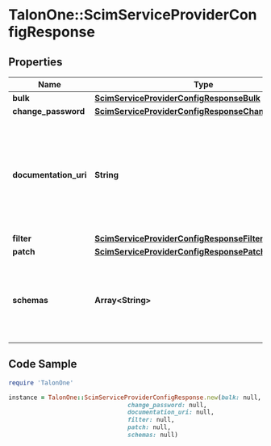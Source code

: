 # TalonOne::ScimServiceProviderConfigResponse

## Properties

Name | Type | Description | Notes
------------ | ------------- | ------------- | -------------
**bulk** | [**ScimServiceProviderConfigResponseBulk**](ScimServiceProviderConfigResponseBulk.md) |  | [optional] 
**change_password** | [**ScimServiceProviderConfigResponseChangePassword**](ScimServiceProviderConfigResponseChangePassword.md) |  | [optional] 
**documentation_uri** | **String** | The URI that points to the SCIM service provider&#39;s documentation, providing further details about the service&#39;s capabilities and usage. | [optional] 
**filter** | [**ScimServiceProviderConfigResponseFilter**](ScimServiceProviderConfigResponseFilter.md) |  | [optional] 
**patch** | [**ScimServiceProviderConfigResponsePatch**](ScimServiceProviderConfigResponsePatch.md) |  | [optional] 
**schemas** | **Array&lt;String&gt;** | A list of SCIM schemas that define the structure and data types supported by the service provider. | [optional] 

## Code Sample

```ruby
require 'TalonOne'

instance = TalonOne::ScimServiceProviderConfigResponse.new(bulk: null,
                                 change_password: null,
                                 documentation_uri: null,
                                 filter: null,
                                 patch: null,
                                 schemas: null)
```


